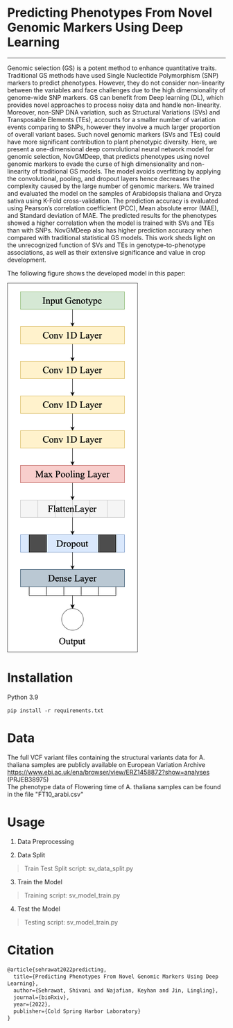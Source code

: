# Predicting Phenotypes From Novel Genomic Markers Using Deep Learning
- - - 

Genomic selection (GS) is a potent method to enhance quantitative traits. Traditional GS methods have used Single Nucleotide Polymorphism (SNP) markers to predict phenotypes. However, they do not consider non-linearity between the variables and face challenges due to the high dimensionality of genome-wide SNP markers. GS can benefit from Deep learning (DL), which provides novel approaches to process noisy data and handle non-linearity. Moreover, non-SNP DNA variation, such as Structural Variations (SVs) and Transposable Elements (TEs), accounts for a smaller number of variation events comparing to SNPs, however they involve a much larger proportion of overall variant bases. Such novel genomic markers (SVs and TEs) could have more significant contribution to plant phenotypic diversity. Here, we present a one-dimensional deep convolutional neural network model for genomic selection, NovGMDeep, that predicts phenotypes using novel genomic markers to evade the curse of high dimensionality and non-linearity of traditional GS models. The model avoids overfitting by applying the convolutional, pooling, and dropout layers hence decreases the complexity caused by the large number of genomic markers. We trained and evaluated the model on the samples of Arabidopsis thaliana and Oryza sativa using K-Fold cross-validation. The prediction accuracy is evaluated using Pearson’s correlation coefficient (PCC), Mean absolute error (MAE), and Standard deviation of MAE. The predicted results for the phenotypes showed a higher correlation when the model is trained with SVs and TEs than with SNPs. NovGMDeep also has higher prediction accuracy when compared with traditional statistical GS models. This work sheds light on the unrecognized function of SVs and TEs in genotype-to-phenotype associations, as well as their extensive significance and value in crop development.

The following figure shows the developed model in this paper:   

![NovGMDeep Architecture](Pictures/NovGMDeep.png#center)  

# Installation
Python 3.9
```
pip install -r requirements.txt
```

# Data
The full VCF variant files containing the structural variants data for A. thaliana samples are publicly available on European Variation Archive https://www.ebi.ac.uk/ena/browser/view/ERZ1458872?show=analyses (PRJEB38975) \
The phenotype data of Flowering time of A. thaliana samples can be found in the file "FT10_arabi.csv"

# Usage
1. Data Preprocessing
> 
>

2. Data Split
> Train Test Split script: sv_data_split.py  

3. Train the Model
> Training script: sv_model_train.py  

4. Test the Model
> Testing script: sv_model_train.py 

# Citation
```
@article{sehrawat2022predicting,
  title={Predicting Phenotypes From Novel Genomic Markers Using Deep Learning},
  author={Sehrawat, Shivani and Najafian, Keyhan and Jin, Lingling},
  journal={bioRxiv},
  year={2022},
  publisher={Cold Spring Harbor Laboratory}
}
```
